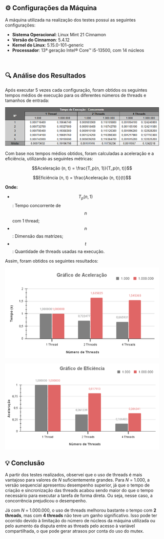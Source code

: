 ## ⚙️ Configurações da Máquina
A máquina utilizada na realização dos testes possui as seguintes configurações:
- **Sistema Operacional**: Linux Mint 21 Cinnamon
- **Versão do Cinnamon**: 5.4.12
- **Kernel do Linux**: 5.15.0-101-generic
- **Processador**: 13ª geração Intel® Core™ i5-13500, com 14 núcleos

<br>

## 🔍 Análise dos Resultados
Após executar 5 vezes cada configuração, foram obtidos os seguintes tempos médios de execução para os diferentes números de threads e tamanhos de entrada:

![](TempoConcorrente.png)

Com base nos tempos médios obtidos, foram calculadas a aceleração e a eficiência, utilizando as seguintes métricas:

$$Aceleração (n, t) = \frac{T_p(n, 1)}{T_p(n, t)}$$

$$Eficiência (n, t) = \frac{Aceleração (n, t)}{t}$$

**Onde:**
* $$T_p(n, 1)$$ : Tempo concorrente de $$n$$ com 1 thread;
* $$n$$ : Dimensão das matrizes;
* $$t$$ : Quantidade de threads usadas na execução.

Assim, foram obtidos os seguintes resultados: 
<br>

![](GráficoAceleração.png)


![](GráficoEficiência.png)


## 💡 Conclusão
A partir dos testes realizados, observei que o uso de threads é mais vantajoso para valores de *N* suficientemente grandes. Para *N* = 1.000, a versão sequencial apresentou desempenho superior, já que o tempo de criação e sincronização das threads acabou sendo maior do que o tempo necessário para executar a tarefa de forma direta. Ou seja, nesse caso, a concorrência prejudicou o desempenho.

Já com *N* = 1.000.000, o uso de threads melhorou bastante o tempo com **2 threads**, mas com **4 threads** não teve um ganho significativo. Isso pode ter ocorrido devido à limitação do número de núcleos da máquina utilizada ou pelo aumento da disputa entre as threads pelo acesso à variável compartilhada, o que pode gerar atrasos por conta do uso do mutex.
